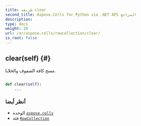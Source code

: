 ```yaml
---
title: طريقة clear
second_title: Aspose.Cells for Python via .NET API المراجع
description:
type: docs
weight: 20
url: /ar/aspose.cells/rowcollection/clear/
is_root: false
---
```

##  clear(self) {#}
مسح كافة الصفوف والخلايا.



```python

def clear(self):
    ...
```





###  أنظر أيضا
* الوحدة [`aspose.cells`](../../)
* فئة [`RowCollection`](/cells/python-net/ar/aspose.cells/rowcollection)
